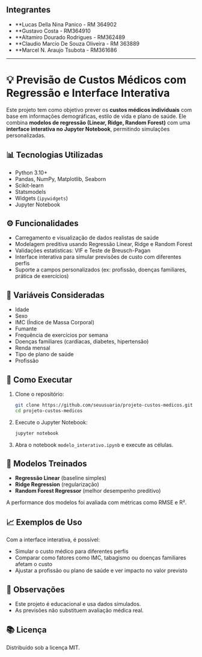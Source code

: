 ## Integrantes

- **Lucas Della Nina Panico - RM  364902
- **Gustavo Costa - RM364910
- **Altamiro Dourado Rodrigues - RM362489
- **Claudio Marcio De Souza Oliveira - RM 363889
- **Marcel N. Araujo Tsubota - RM361686

---

# 💡 Previsão de Custos Médicos com Regressão e Interface Interativa

Este projeto tem como objetivo prever os **custos médicos individuais** com base em informações demográficas, estilo de vida e plano de saúde. Ele combina **modelos de regressão (Linear, Ridge, Random Forest)** com uma **interface interativa no Jupyter Notebook**, permitindo simulações personalizadas.

## 📊 Tecnologias Utilizadas

- Python 3.10+
- Pandas, NumPy, Matplotlib, Seaborn
- Scikit-learn
- Statsmodels
- Widgets (`ipywidgets`)
- Jupyter Notebook

## ⚙️ Funcionalidades

- Carregamento e visualização de dados realistas de saúde
- Modelagem preditiva usando Regressão Linear, Ridge e Random Forest
- Validações estatísticas: VIF e Teste de Breusch-Pagan
- Interface interativa para simular previsões de custo com diferentes perfis
- Suporte a campos personalizados (ex: profissão, doenças familiares, prática de exercícios)

## 🧪 Variáveis Consideradas

- Idade
- Sexo
- IMC (Índice de Massa Corporal)
- Fumante
- Frequência de exercícios por semana
- Doenças familiares (cardíacas, diabetes, hipertensão)
- Renda mensal
- Tipo de plano de saúde
- Profissão

## 🚀 Como Executar

1. Clone o repositório:

   ```bash
   git clone https://github.com/seuusuario/projeto-custos-medicos.git
   cd projeto-custos-medicos
   ```

2. Execute o Jupyter Notebook:

   ```bash
   jupyter notebook
   ```

4. Abra o notebook `modelo_interativo.ipynb` e execute as células.

## 🧠 Modelos Treinados

- **Regressão Linear** (baseline simples)
- **Ridge Regression** (regularização)
- **Random Forest Regressor** (melhor desempenho preditivo)

A performance dos modelos foi avaliada com métricas como RMSE e R².

## 📈 Exemplos de Uso

Com a interface interativa, é possível:

- Simular o custo médico para diferentes perfis
- Comparar como fatores como IMC, tabagismo ou doenças familiares afetam o custo
- Ajustar a profissão ou plano de saúde e ver impacto no valor previsto

## 📌 Observações

- Este projeto é educacional e usa dados simulados.
- As previsões não substituem avaliação médica real.

## 📚 Licença

Distribuído sob a licença MIT.
